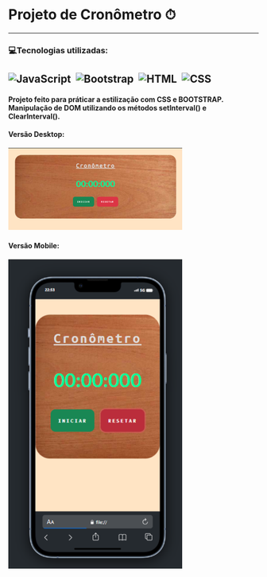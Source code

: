# Projeto de Cronômetro ⏱
--------

### 💻Tecnologias utilizadas:

![JavaScript](https://img.shields.io/badge/JavaScript-F7DF1E?style=for-the-badge&logo=javascript&logoColor=black)&nbsp;
![Bootstrap](https://img.shields.io/badge/Bootstrap-563D7C?style=for-the-badge&logo=bootstrap&logoColor=white)&nbsp;
![HTML](https://img.shields.io/badge/HTML5-E34F26?style=for-the-badge&logo=html5&logoColor=white)&nbsp;
![CSS](https://img.shields.io/badge/CSS3-1572B6?style=for-the-badge&logo=css3&logoColor=white)&nbsp;
--------------
#### Projeto feito para práticar a estilização com CSS e BOOTSTRAP. Manipulação de DOM utilizando os métodos setInterval() e ClearInterval().

#### Versão Desktop:

<img src="https://github.com/menezex/Cronometro---Bootstrap-Javascript/blob/main/img/desktop.PNG" min-width="350px" max-width="350px" width="350px">

#### Versão Mobile:

<img src="https://github.com/menezex/Cronometro---Bootstrap-Javascript/blob/main/img/mobile.PNG" min-width="350px" max-width="350px" width="350px">
